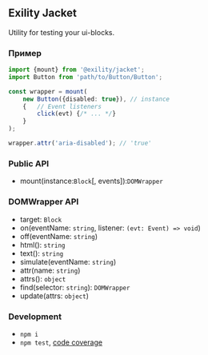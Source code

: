 Exility Jacket
--------------
Utility for testing your ui-blocks.


### Пример

```ts
import {mount} from '@exility/jacket';
import Button from 'path/to/Button/Button';

const wrapper = mount(
	new Button({disabled: true}), // instance
	{	// Event listeners
		click(evt) {/* ... */}
	}
);

wrapper.attr('aria-disabled'); // 'true'
```

### Public API

 - mount(instance:`Block`[, events]):`DOMWrapper`


### DOMWrapper API

 - target: `Block`
 - on(eventName: `string`, listener: `(evt: Event) => void`)
 - off(eventName: `string`)
 - html(): `string`
 - text(): `string`
 - simulate(eventName: `string`)
 - attr(name: `string`)
 - attrs(): `object`
 - find(selector: `string`): `DOMWrapper`
 - update(attrs: `object`)


### Development

 - `npm i`
 - `npm test`, [code coverage](./coverage/lcov-report/index.html)


